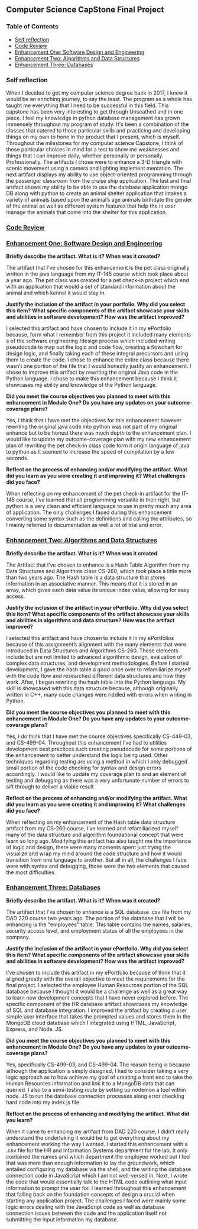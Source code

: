 ## Computer Science CapStone Final Project

### Table of Contents

- [Self reflection](#self-reflection)
- [Code Review](#code-review)
- [Enhancement One: Software Design and Engineering](#Enhancement-One:-Software-Design-and-Engineering)
- [Enhancement Two: Algorithms and Data Structures](#Enhancement-Two:-Algorithms-and-Data-Structures)
- [Enhancement Three: Databases](#Enhancement-Three:-Databases)

### Self reflection
 
 
When I decided to get my computer science degree back in 2017, I knew it would be an enriching journey, to say the least. The program as a whole has taught me everything that I need to be successful in this field. This capstone has been very interesting to get through Unscathed and in one piece. I feel my knowledge in python database management has grown immensely throughout my program of study. It's been a combination of the classes that catered to those particular skills and practicing and developing things on my own to hone in the product that I present, which is myself. Throughout the milestones for my computer science Capstone, I think of these particular choices in mind for a test to show me weaknesses and things that I can improve daily, whether personally or personally. Professionally. The artifacts I chose were to enhance a 3-D triangle with scenic movement using a camera and lighting implement mentation. The next artifact displays my ability to use object-oriented programming through the passenger classroom from the cruise ship application. The last and final artifact shows my ability to be able to use the database application mongo DB along with python to create an animal shelter application that intakes a variety of animals based upon the animal’s age animals birthdate the gender of the animal as well as different system features that help the in user manage the animals that come into the shelter for this application.
 
 
### [Code Review](https://youtu.be/1ZQySk41Fzs)
 
 
### [Enhancement One: Software Design and Engineering](https://github.com/KennethPosley/CS499CompSciCapstoneKP/tree/main/CS-499%20Enhancement%20One)


**Briefly describe the artifact. What is it? When was it created?**

The artifact that I’ve chosen for this enhancement is the pet class originally written in the java language from my IT-145 course which took place about a year ago. The pet class was created for a pet check-in project which end with an application that would a set of standard information about the animal and which kennel it would stay in.

**Justify the inclusion of the artifact in your portfolio. Why did you select this item? What specific components of the artifact showcase your skills and abilities in software development? How was the artifact improved?**

I selected this artifact and have chosen to include it in my ePortfolio because, form what I remember from this project it included many elements s of the software engineering /design process which included writing pseudocode to map out the logic and code flow, creating a flowchart for design logic, and finally taking each of these integral precursors and using them to create the code. I chose to enhance the entire class because there wasn’t one portion of the file that I would honestly justify an enhancement. I chose to improve this artifact by rewriting the original Java code in the Python language. I chose to make this enhancement because I think it showcases my ability and knowledge of the Python language.
 
**Did you meet the course objectives you planned to meet with this enhancement in Module One? Do you have any updates on your outcome- coverage plans?**

Yes, I think that I have met the objectives for this enhancement however rewriting the original java code into python was not part of my original enhance but to be honest there was much depth to the enhancement plan. I would like to update my outcome-coverage plan with my new enhancement plan of rewriting the pet check-in class code form it origin language of java to python as it seemed to increase the speed of compilation by a few seconds.

**Reflect on the process of enhancing and/or modifying the artifact. What did you learn as you were creating it and improving it? What challenges did you face?**

When reflecting on my enhancement of the pet check-in artifact for the IT-145 course, I’ve learned that all programming versatile in their right, but python is a very clean and efficient language to use in pretty much any area of application.  The only challenges I faced during this enhancement converting some syntax such as the definitions and calling the attributes, so I mainly referred to documentation as well a lot of trial and error.


### [Enhancement Two: Algorithms and Data Structures](https://github.com/KennethPosley/CS499CompSciCapstoneKP/tree/main/CS-499%20Enhancement%20Two)


**Briefly describe the artifact. What is it? When was it created**

The Artifact that I’ve chosen to enhance is a Hash Table Algorithm from my Data Structures and Algorithms class CS-260, which took place a little more than two years ago. The Hash table is a data structure that stores information in an associative manner. This means that it is stored in an array, which gives each data value its unique index value, allowing for easy access.

**Justify the inclusion of the artifact in your ePortfolio. Why did you select this item? What specific components of the artifact showcase your skills and abilities in algorithms and data structure? How was the artifact improved?** 

I selected this artifact and have chosen to include it in my ePortfolios because of this assignment’s alignment with the many elements that were introduced in Data Structures and Algorithms CS-260. These elements include but are not limited to advanced algorithmic design, evaluation of complex data structures, and development methodologies. Before I started development, I gave the hash table a good once over to refamiliarize myself with the code flow and researched different data structures and how they work. After, I began rewriting the hash table into the Python language. My skill is showcased with this data structure because, although originally written in C++, many code changes were riddled with errors when writing in Python.

**Did you meet the course objectives you planned to meet with this enhancement in Module One? Do you have any updates to your outcome-coverage plans?**

Yes, I do think that I have met the course objectives specifically CS-449-03, and CS-499-04. Throughout this enhancement I’ve had to utilities development best practices such creating pseudocode for some portions of the enhancement to better understand the logic being used. Other techniques regarding testing are using a method in which I only debugged small portion of the code checking for syntax and design errors accordingly. I would like to update my coverage plan to and an element of testing and debugging as there was a very unfortunate number of errors to sift through to deliver a viable result.

**Reflect on the process of enhancing and/or modifying the artifact. What did you learn as you were creating it and improving it? What challenges did you face?**

When reflecting on my enhancement of the Hash table data structure artifact from my CS-260 course, I’ve learned and refamiliarized myself many of the data structure and algorithm foundational concept that were learn so long ago. Modifying this artifact has also taught me the importance of logic and design, there were many moments spent just trying the visualize and wrap my mind around the code structure and how it would transition from one language to another. But all in all, the challenges I face were with syntax and debugging, those were the two elements that caused the most difficulties



### [Enhancement Three: Databases](https://github.com/KennethPosley/KennethPosley.github.io/blob/main/AnimalShelterEnhanced.py)


**Briefly describe the artifact. What is it? When was it created?**

The artifact that I've chosen to enhance is a SQL database .csv file from my DAD 220 course two years ago. The portion of the database that I will be enhancing is the "employees" table. This table contains the names, salaries, security access level, and employment status of all the employees in the company. 

**Justify the inclusion of the artifact in your ePortfolio. Why did you select this item? What specific components of the artifact showcase your skills and abilities in software development? How was the artifact improved?**

I've chosen to include this artifact in my ePortfolio because of think that it aligned greatly with the overall objective to meet the requirements for the final project. I selected the employee Human Resources portion of the SQL database because I thought it would be a challenge as well as a great way to learn new development concepts that I have never explored before. The specific component of the HR database artifact showcases my knowledge of SQL and database integration. I improved the artifact by creating a user simple user interface that takes the prompted values and stores them In the MongoDB cloud database which I integrated using HTML, JavaScript, Express, and Node. JS.

**Did you meet the course objectives you planned to meet with this enhancement in Module One? Do you have any updates to your outcome-coverage plans?**

Yes, specifically CS-499-03, and CS-499-04. The reason being is because although the application is simply designed, I had to consider taking a very logic approach as to how achieve my goal of creating a front end to take the Human Resources information and link it to a MongoDB data that can queried. I also to a semi-testing route by setting up nodemon a tool within node. JS to run the database connection processes along error checking hard code into my index.js file.

**Reflect on the process of enhancing and modifying the artifact. What did you learn?**

When it came to enhancing my artifact from DAD 220 course, I didn’t really understand the undertaking it would be to get everything about my enhancement working the way I wanted. I started this enhancement with a .csv file for the HR and Information Systems department for the lab. It only contained the names and which department the employee worked but I feel that was more than enough information to lay the groundwork, which entailed configuring my database via the shell, and the writing the database connection code in JavaScript which I am not well-versed in. Next, I wrote the code that would essentially talk to the HTML code outlining what input information to prompt the user for. I learned throughout this enhancement that falling back on the foundation concepts of design a crucial when starting any application project. The challenges I faced were mainly some logic errors dealing with the JavaScript code as well as database connection issues between the code and the application itself not submitting the input information my database.
